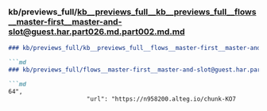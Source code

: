 ### kb/previews_full/kb__previews_full__kb__previews_full__flows__master-first__master-and-slot@guest.har.part026.md.part002.md.md

```md
### kb/previews_full/kb__previews_full__flows__master-first__master-and-slot@guest.har.part026.md.part002.md

```md
### kb/previews_full/flows__master-first__master-and-slot@guest.har.part026.md (part 002)

```md
64",
                      "url": "https://n958200.alteg.io/chunk-KO7
```

```

```

```
